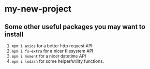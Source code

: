 # my-new-project

## Some other useful packages you may want to install
1. `npm i axios` for a better http request API
2. `npm i fs-extra` for a nicer filesystem API
3. `npm i moment` for a nicer datetime API
4. `npm i lodash` for some helper/utility functions.